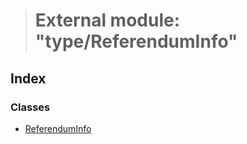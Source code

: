 > # External module: "type/ReferendumInfo"

## Index

### Classes

* [ReferendumInfo](../classes/_type_referenduminfo_.referenduminfo.md)